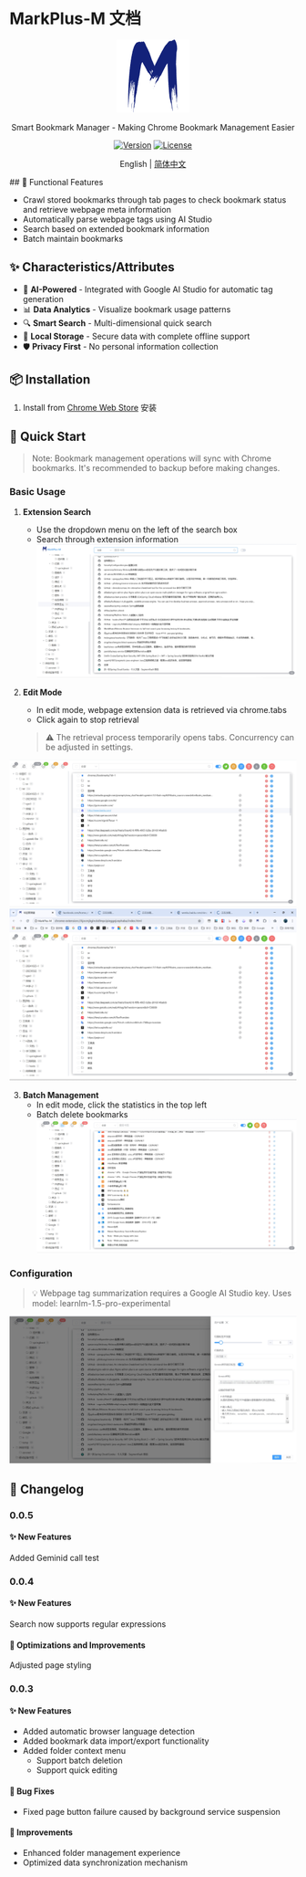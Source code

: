 # MarkPlus-M 文档

<div align="center">

![MarkPlus-M Logo](../src/assets/icons/icon128.png)

Smart Bookmark Manager - Making Chrome Bookmark Management Easier


[![Version](https://img.shields.io/badge/version-0.0.3-blue.svg)](https://github.com/your-repo/MarkPlus-M/releases)
[![License](https://img.shields.io/badge/license-MIT-green.svg)](LICENSE)

English | [简体中文](../README.md)

</div>
## 🚀 Functional Features

- Crawl stored bookmarks through tab pages to check bookmark status and retrieve webpage meta information
- Automatically parse webpage tags using AI Studio
- Search based on extended bookmark information
- Batch maintain bookmarks

## ✨ Characteristics/Attributes

- 🤖 **AI-Powered** - Integrated with Google AI Studio for automatic tag generation
- 📊 **Data Analytics** - Visualize bookmark usage patterns
- 🔍 **Smart Search** - Multi-dimensional quick search
- 💾 **Local Storage** - Secure data with complete offline support
- 🛡️ **Privacy First** - No personal information collection

## 📦 Installation

1. Install from [Chrome Web Store](https://chromewebstore.google.com/detail/markplus-m/ggnkeikgmibbjjjfglhbnpjbacnbpgek) 安装



## 🚀 Quick Start
> Note: Bookmark management operations will sync with Chrome bookmarks. It's recommended to backup before making changes.


### Basic Usage
1. **Extension Search**
    - Use the dropdown menu on the left of the search box
    - Search through extension information
   ![](docs/images/1.png)

2. **Edit Mode**
    - In edit mode, webpage extension data is retrieved via chrome.tabs
    - Click again to stop retrieval

   > ⚠️ The retrieval process temporarily opens tabs. Concurrency can be adjusted in settings.


![](images/2.png)
![](images/2-1.png)


3. **Batch Management**
    - In edit mode, click the statistics in the top left
    - Batch delete bookmarks
![](images/2-2.png)

### Configuration

> 💡 Webpage tag summarization requires a Google AI Studio key. Uses model: learnlm-1.5-pro-experimental


![](images/3.png)


## 📝 Changelog
### 0.0.5
#### ✨ New Features
Added Geminid call test
### 0.0.4
#### ✨ New Features
Search now supports regular expressions
#### 🔨 Optimizations and Improvements
Adjusted page styling
### 0.0.3
#### ✨ New Features
- Added automatic browser language detection
- Added bookmark data import/export functionality
- Added folder context menu
  - Support batch deletion
  - Support quick editing

#### 🐛 Bug Fixes
- Fixed page button failure caused by background service suspension

#### 🔨 Improvements
- Enhanced folder management experience
- Optimized data synchronization mechanism
